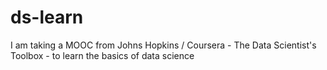 ds-learn
========

I am taking a MOOC from Johns Hopkins / Coursera - The Data Scientist's Toolbox - to learn the basics of data science
